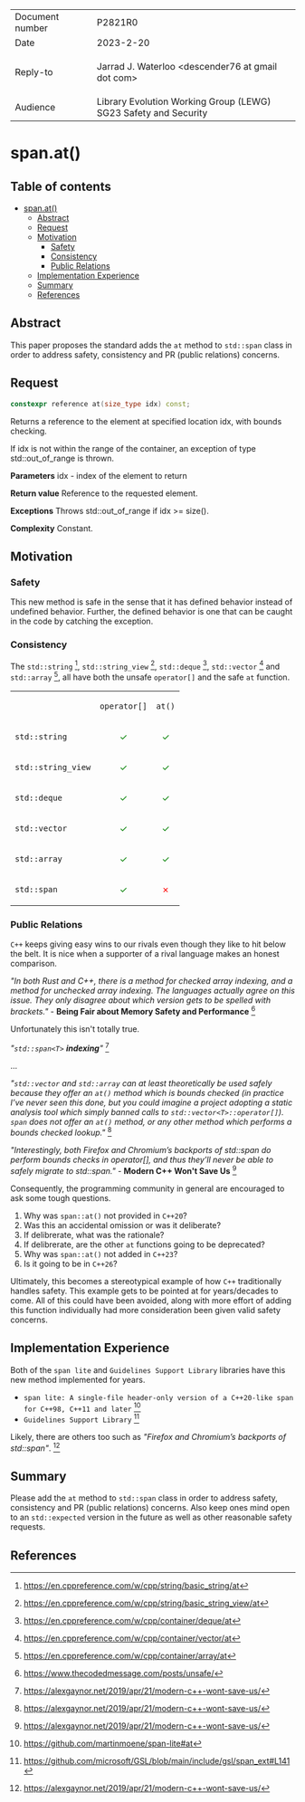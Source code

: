 <style type="text/css">
ins { background-color: #CCFFCC }
s { background-color: #FFCACA }
blockquote { color: inherit !important }
</style>

<table>
<tr>
<td>Document number</td>
<td>P2821R0</td>
</tr>
<tr>
<td>Date</td>
<td>2023-2-20</td>
</tr>
<tr>
<td>Reply-to</td>
<td>

Jarrad J. Waterloo &lt;descender76 at gmail dot com&gt;

</td>
</tr>
<tr>
<td>Audience</td>
<td>Library Evolution Working Group (LEWG)<br/>SG23 Safety and Security</td>
</tr>
</table>

# span.at()

<style>
.inline-link
{
    font-size: small;
    margin-top: -2.8em;
    margin-right: 4px;
    text-align: right;
    font-weight: bold;
}

code
{
    font-family: "Fira Code", monospace !important;
    font-size: 0.87em;
}

.sourceCode
{
    font-size: 0.95em;
}

a code
{
    color: #0645ad;
}
</style>

## Table of contents

- [span.at()](#spanat)
  - [Abstract](#Abstract)
  - [Request](#Request)
  - [Motivation](#Motivation)
    - [Safety](#Safety)
    - [Consistency](#Consistency)
    - [Public Relations](#Public-Relations)
  - [Implementation Experience](#Implementation-Experience)
  - [Summary](#Summary)
  - [References](#References)
<!--
  - [Proposed Wording](#Proposed-Wording)
  - [Frequently Asked Questions](#Frequently-Asked-Questions)
-->

## Abstract

This paper proposes the standard adds the `at` method to `std::span` class in order to address safety, consistency and PR (public relations) concerns.

## Request

```cpp
constexpr reference at(size_type idx) const;
```

Returns a reference to the element at specified location idx, with bounds checking.

If idx is not within the range of the container, an exception of type std::out_of_range is thrown.

**Parameters**
idx	-	index of the element to return

**Return value**
Reference to the requested element.

**Exceptions**
Throws std::out_of_range if idx >= size().

**Complexity**
Constant.

## Motivation

### Safety

This new method is safe in the sense that it has defined behavior instead of undefined behavior. Further, the defined behavior is one that can be caught in the code by catching the exception.

### Consistency

The `std::string` [^stringat], `std::string_view` [^stringviewat], `std::deque` [^dequeat], `std::vector` [^vectorat] and `std::array` [^arrayat], all have both the unsafe `operator[]` and the safe `at` function.

<table>
<tr>
<td>
</td>
<td>

`operator[]`

</td>
<td>

`at()`

</td>
</tr>
<tr>
<td>

`std::string`

</td>
<td style="color:green;text-align:center">&#x2713;</td>
<td style="color:green;text-align:center">&#x2713;</td>
</tr>
<tr>
<td>

`std::string_view`

</td>
<td style="color:green;text-align:center">&#x2713;</td>
<td style="color:green;text-align:center">&#x2713;</td>
</tr>
<tr>
<td>

`std::deque`

</td>
<td style="color:green;text-align:center">&#x2713;</td>
<td style="color:green;text-align:center">&#x2713;</td>
</tr>
<tr>
<td>

`std::vector`

</td>
<td style="color:green;text-align:center">&#x2713;</td>
<td style="color:green;text-align:center">&#x2713;</td>
</tr>
<tr>
<td>

`std::array`

</td>
<td style="color:green;text-align:center">&#x2713;</td>
<td style="color:green;text-align:center">&#x2713;</td>
</tr>
<tr>
<td>

`std::span`

</td>
<td style="color:green;text-align:center">&#x2713;</td>
<td style="color:red;text-align:center">&#x2717;</td>
</tr>
</table>

### Public Relations

`C++` keeps giving easy wins to our rivals even though they like to hit below the belt. It is nice when a supporter of a rival language makes an honest comparison.

*"In both Rust and C++, there is a method for checked array indexing, and a method for unchecked array indexing. The languages actually agree on this issue. They only disagree about which version gets to be spelled with brackets."* - **Being Fair about Memory Safety and Performance** [^fair]

Unfortunately this isn't totally true.

*"`std::span<T>` **indexing**"* [^modern]

...

*"`std::vector` and `std::array` can at least theoretically be used safely because they offer an `at()` method which is bounds checked (in practice I’ve never seen this done, but you could imagine a project adopting a static analysis tool which simply banned calls to `std::vector<T>::operator[]`). `span` does not offer an `at()` method, or any other method which performs a bounds checked lookup."* [^modern]

*"Interestingly, both Firefox and Chromium’s backports of std::span do perform bounds checks in operator[], and thus they’ll never be able to safely migrate to std::span."* - **Modern C++ Won't Save Us** [^modern]

Consequently, the programming community in general are encouraged to ask some tough questions.

1. Why was `span::at()` not provided in `C++20`?
1. Was this an accidental omission or was it deliberate?
1. If delibrerate, what was the rationale?
1. If delibrerate, are the other `at` functions going to be deprecated?
1. Why was `span::at()` not added in `C++23`?
1. Is it going to be in `C++26`?

Ultimately, this becomes a stereotypical example of how `C++` traditionally handles safety. This example gets to be pointed at for years/decades to come. All of this could have been avoided, along with more effort of adding this function individually had more consideration been given valid safety concerns.
<!--
## Proposed Wording
-->
## Implementation Experience

Both of the `span lite` and `Guidelines Support Library` libraries have this new method implemented for years.

- `span lite: A single-file header-only version of a C++20-like span for C++98, C++11 and later` [^spanlite]
- `Guidelines Support Library` [^gslspan]

Likely, there are others too such as *"Firefox and Chromium’s backports of std::span"*. [^modern]

## Summary

Please add the `at` method to `std::span` class in order to address safety, consistency and PR (public relations) concerns. Also keep ones mind open to an `std::expected` version in the future as well as other reasonable safety requests.

<!--
## Frequently Asked Questions
-->
## References

<!--Re: function at() for span<> that throws exception on out-of-range, like vector and array ::at()-->
[^lsp2019110757]: <https://lists.isocpp.org/std-proposals/2019/11/0757.php>
<!--std::span and the missing constructor ... immediate dangling-->
[^p2447r1]: <https://www.open-std.org/jtc1/sc22/wg21/docs/papers/2021/p2447r1.html>
<!--span lite: A single-file header-only version of a C++20-like span for C++98, C++11 and later-->
[^spanlite]: <https://github.com/martinmoene/span-lite#at>
<!--Re: std::span-->
[^lsp2020041303]: <https://lists.isocpp.org/std-proposals/2020/04/1303.php>
<!--std::span implementation for C++11 and later-->
[^span11]: <https://github.com/tcbrindle/span>
<!--Guidelines Support Library-->
[^gslspan]: <https://github.com/microsoft/GSL/blob/main/include/gsl/span_ext#L141>
<!--std::out_of_range-->
[^out_of_range]: <https://en.cppreference.com/w/cpp/error/out_of_range>
<!--std::string::at-->
[^stringat]: <https://en.cppreference.com/w/cpp/string/basic_string/at>
<!--std::string::operator[]-->
[^stringindexer]: <https://en.cppreference.com/w/cpp/string/basic_string/operator_at>
<!--std::string_view::at-->
[^stringviewat]: <https://en.cppreference.com/w/cpp/string/basic_string_view/at>
<!--std::string_view::operator[]-->
[^stringviewindexer]: <https://en.cppreference.com/w/cpp/string/basic_string_view/operator_at>
<!--std::deque::at-->
[^dequeat]: <https://en.cppreference.com/w/cpp/container/deque/at>
<!--std::deque::operator[]-->
[^dequeindexer]: <https://en.cppreference.com/w/cpp/container/deque/operator_at>
<!--std::vector::at-->
[^vectorat]: <https://en.cppreference.com/w/cpp/container/vector/at>
<!--std::vector::operator[]-->
[^vectorindexer]: <https://en.cppreference.com/w/cpp/container/vector/operator_at>
<!--std::array::at-->
[^arrayat]: <https://en.cppreference.com/w/cpp/container/array/at>
<!--std::array::operator[]-->
[^arrayindexer]: <https://en.cppreference.com/w/cpp/container/array/operator_at>
<!--std::span::operator[]-->
[^spanindexer]: <https://en.cppreference.com/w/cpp/container/span/operator_at>
<!--Being Fair about Memory Safety and Performance-->
[^fair]: <https://www.thecodedmessage.com/posts/unsafe/>
<!--Modern C++ Won't Save Us-->
[^modern]: <https://alexgaynor.net/2019/apr/21/modern-c++-wont-save-us/>
<!--TODO-->
[^TODO]: <TODO>
